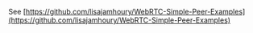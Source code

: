 See [https://github.com/lisajamhoury/WebRTC-Simple-Peer-Examples](https://github.com/lisajamhoury/WebRTC-Simple-Peer-Examples)
